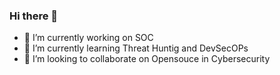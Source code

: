 ### Hi there 👋


- 🔭 I’m currently working on SOC
- 🌱 I’m currently learning Threat Huntig and DevSecOPs
- 👯 I’m looking to collaborate on Opensouce in Cybersecurity


